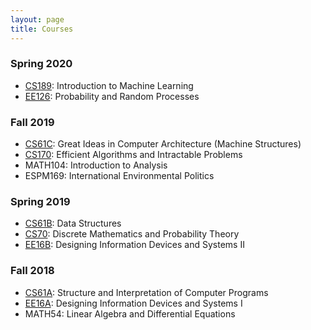 ```yaml
---
layout: page
title: Courses
---
```


### Spring 2020
- [CS189](https://www.eecs189.org/): Introduction to Machine Learning 
- [EE126](https://inst.eecs.berkeley.edu/~ee126/): Probability and Random Processes

### Fall 2019
- [CS61C](https://cs61c.org/): Great Ideas in Computer Architecture (Machine Structures)
- [CS170](https://cs170.org/): Efficient Algorithms and Intractable Problems
- MATH104: Introduction to Analysis
- ESPM169: International Environmental Politics

### Spring 2019
- [CS61B](https://inst.eecs.berkeley.edu/~cs61b/): Data Structures
- [CS70](https://www.eecs70.org/): Discrete Mathematics and Probability Theory
- [EE16B](https://inst.eecs.berkeley.edu/~ee16b/): Designing Information Devices and Systems II

### Fall 2018
- [CS61A](https://cs61a.org/): Structure and Interpretation of Computer Programs 
- [EE16A](https://inst.eecs.berkeley.edu/~ee16a/): Designing Information Devices and Systems I
- MATH54: Linear Algebra and Differential Equations